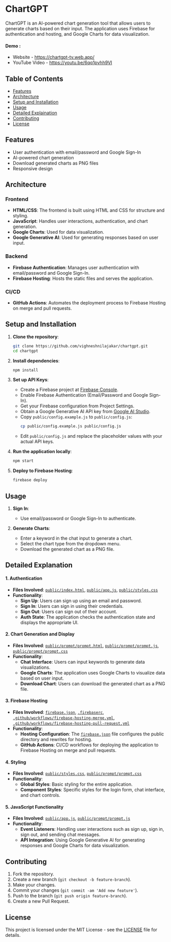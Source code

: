 # ChartGPT

ChartGPT is an AI-powered chart generation tool that allows users to generate charts based on their input. The application uses Firebase for authentication and hosting, and Google Charts for data visualization.

#### Demo :
- Website -  https://chartgpt-tv.web.app/
- YouTube Video - https://youtu.be/6qq1pvhh9VI

## Table of Contents

- [Features](#features)
- [Architecture](#architecture)
- [Setup and Installation](#setup-and-installation)
- [Usage](#usage)
- [Detailed Explaination](#detailed-explanation)
- [Contributing](#contributing)
- [License](#license)

## Features

- User authentication with email/password and Google Sign-In
- AI-powered chart generation
- Download generated charts as PNG files
- Responsive design

## Architecture

### Frontend

- **HTML/CSS**: The frontend is built using HTML and CSS for structure and styling.
- **JavaScript**: Handles user interactions, authentication, and chart generation.
- **Google Charts**: Used for data visualization.
- **Google Generative AI**: Used for generating responses based on user input.

### Backend

- **Firebase Authentication**: Manages user authentication with email/password and Google Sign-In.
- **Firebase Hosting**: Hosts the static files and serves the application.

### CI/CD

- **GitHub Actions**: Automates the deployment process to Firebase Hosting on merge and pull requests.

## Setup and Installation

1. **Clone the repository**:
    ```sh
    git clone https://github.com/vighneshnilajakar/chartgpt.git
    cd chartgpt
    ```

2. **Install dependencies**:
    ```sh
    npm install
    ```

3. **Set up API Keys**:
    - Create a Firebase project at [Firebase Console](https://console.firebase.google.com/).
    - Enable Firebase Authentication (Email/Password and Google Sign-In).
    - Get your Firebase configuration from Project Settings.
    - Obtain a Google Generative AI API key from [Google AI Studio](https://makersuite.google.com/app/apikey).
    - Copy `public/config.example.js` to `public/config.js`:
        ```sh
        cp public/config.example.js public/config.js
        ```
    - Edit `public/config.js` and replace the placeholder values with your actual API keys.

4. **Run the application locally**:
    ```sh
    npm start
    ```

5. **Deploy to Firebase Hosting**:
    ```sh
    firebase deploy
    ```

## Usage

1. **Sign In**:
    - Use email/password or Google Sign-In to authenticate.

2. **Generate Charts**:
    - Enter a keyword in the chat input to generate a chart.
    - Select the chart type from the dropdown menu.
    - Download the generated chart as a PNG file.


## Detailed Explanation

#### 1. **Authentication**

- **Files Involved**: [`public/index.html`](public/index.html), [`public/app.js`](public/app.js), [`public/styles.css`](public/styles.css)
- **Functionality**:
  - **Sign Up**: Users can sign up using an email and password.
  - **Sign In**: Users can sign in using their credentials.
  - **Sign Out**: Users can sign out of their account.
  - **Auth State**: The application checks the authentication state and displays the appropriate UI.

#### 2. **Chart Generation and Display**

- **Files Involved**: [`public/prompt/prompt.html`](public/prompt/prompt.html), [`public/prompt/prompt.js`](public/prompt/prompt.js), [`public/prompt/prompt.css`](public/prompt/prompt.css)
- **Functionality**:
  - **Chat Interface**: Users can input keywords to generate data visualizations.
  - **Google Charts**: The application uses Google Charts to visualize data based on user input.
  - **Download Chart**: Users can download the generated chart as a PNG file.

#### 3. **Firebase Hosting**

- **Files Involved**: [`firebase.json`](firebase.json), [`.firebaserc`](.firebaserc), [`.github/workflows/firebase-hosting-merge.yml`](.github/workflows/firebase-hosting-merge.yml), [`.github/workflows/firebase-hosting-pull-request.yml`](.github/workflows/firebase-hosting-pull-request.yml)
- **Functionality**:
  - **Hosting Configuration**: The [`firebase.json`](firebase.json) file configures the public directory and rewrites for hosting.
  - **GitHub Actions**: CI/CD workflows for deploying the application to Firebase Hosting on merge and pull requests.

#### 4. **Styling**

- **Files Involved**: [`public/styles.css`](public/styles.css), [`public/prompt/prompt.css`](public/prompt/prompt.css)
- **Functionality**:
  - **Global Styles**: Basic styling for the entire application.
  - **Component Styles**: Specific styles for the login form, chat interface, and chart controls.

#### 5. **JavaScript Functionality**

- **Files Involved**: [`public/app.js`](public/app.js), [`public/prompt/prompt.js`](public/prompt/prompt.js)
- **Functionality**:
  - **Event Listeners**: Handling user interactions such as sign up, sign in, sign out, and sending chat messages.
  - **API Integration**: Using Google Generative AI for generating responses and Google Charts for data visualization.

## Contributing

1. Fork the repository.
2. Create a new branch (`git checkout -b feature-branch`).
3. Make your changes.
4. Commit your changes (`git commit -am 'Add new feature'`).
5. Push to the branch (`git push origin feature-branch`).
6. Create a new Pull Request.

## License

This project is licensed under the MIT License - see the [LICENSE](LICENSE) file for details.
